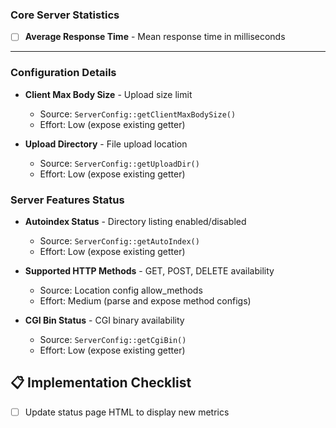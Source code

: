 ### Core Server Statistics
- [ ] **Average Response Time** - Mean response time in milliseconds

---

### Configuration Details
- **Client Max Body Size** - Upload size limit
  - Source: `ServerConfig::getClientMaxBodySize()`
  - Effort: Low (expose existing getter)
  
- **Upload Directory** - File upload location
  - Source: `ServerConfig::getUploadDir()`
  - Effort: Low (expose existing getter)

### Server Features Status
- **Autoindex Status** - Directory listing enabled/disabled
  - Source: `ServerConfig::getAutoIndex()`
  - Effort: Low (expose existing getter)
  
- **Supported HTTP Methods** - GET, POST, DELETE availability
  - Source: Location config allow_methods
  - Effort: Medium (parse and expose method configs)
  
- **CGI Bin Status** - CGI binary availability
  - Source: `ServerConfig::getCgiBin()`
  - Effort: Low (expose existing getter)


## 📋 Implementation Checklist
- [ ] Update status page HTML to display new metrics

